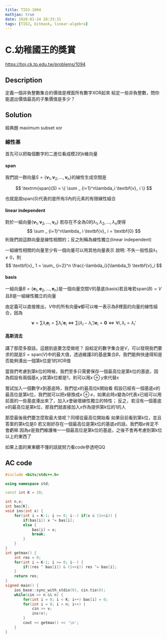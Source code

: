 ```yaml
---
title: TIOJ-1094
mathjax: true
date: 2020-01-24 10:33:31
tags: [TIOJ, bitmask, linear-algebra]
---
```

# C.幼稚國王的獎賞

https://tioj.ck.tp.edu.tw/problems/1094

## Description
定義一個非負整數集合的價值是裡面所有數字XOR起來
給定一些非負整數，問你能選出價值最高的子集價值是多少？

## Solution
經典題 maximum subset xor

### 線性基
首先可以把每個數字的二進位看成模2的$k$維向量

#### span
我們說一群向量$S = \{\textbf{v}_ 1, \textbf{v}_ 2, \dots, \textbf{v}_ n\}$的線性生成空間是

$$
\textrm{span}(S) = \{ \sum _ {i=1}^n\lambda_i \textbf{v}_ i \}
$$

也就是說$\textrm{span}(S)$代表的是所有$S$內的元素的有限線性組合
#### linear independent
對於一組向量$\{\textbf{v}_ 1, \textbf{v}_ 2, \dots, \textbf{v}_ n\}$
若存在不全為$0$的$\lambda_1, \lambda_2, \dots, \lambda_n$使得
$$
\sum _ {i=1}^n\lambda_ i \textbf{v}_ i = \textbf{0}
$$
則我們說這群向量是線性相關的；反之則稱為線性獨立(linear independent)

一組線性相關的向量至少有一個向量可以用其他向量表示
說明: 不失一般性設$\lambda_1 \neq 0$，則
$$
\textbf{v}_ 1 = \sum_ {i=2}^n \frac{-\lambda_i}{\lambda_1} \textbf{v}_i
$$

#### basis
一組向量$B=\{\textbf{e}_ 1, \textbf{e}_ 2, \dots, \textbf{e}_ n\}$是一個向量空間$V$的基底(basis)若且唯若$\textrm{span}(B) = V$且$B$是一組線性獨立的向量

由定義可以直接推出，$V$中的所有向量$\textbf{v}$都可以唯一表示為$B$裡面的向量的線性組合，因為

$$
\textbf{v} = \sum \lambda_i \textbf{e}_ i = \sum \lambda_i' \textbf{e}_ i \Leftrightarrow \sum (\lambda_i - \lambda_i') \textbf{e}_ i = \textbf{0} \Leftrightarrow \forall i, \lambda_i = \lambda_i'
$$

#### 高斯消去
講了那麼多廢話，這題到底要怎麼做呢？
設給定的數字集合是$V$，可以發現我們要求的就是$S = \textrm{span}(V)$中的最大值，透過維護$S$的基底集合$B$，我們能夠快速得知是否能夠湊出一個第k位是1的XOR值

當我們考慮到第k位的時候，我們至多只需要保存一個最高位是第k位的基底，因為假設有兩個基$x,y$其第k位都是1，則可以用$x \oplus y$來代替$x$

嘗試加入一個數字$x$到基底時，我們從$x$的最高位k開始看
假設已經有一個基底$e$的最高位是第k位，我們就可以把$x$替換成$x \oplus e$，如果此時$x$變為0代表$x$已經可以用前面的一些基底湊出來了，加入$x$會破壞線性獨立的特性；
反之，若沒有一個基底$e$的最高位是第k位，那我們就直接加入$x$作為提供第k位的1的人

那麼最後我們要怎麼取最大值呢？同樣從最高位開始看
如果目前看到第k位，並且答案的第k位是0
若又剛好存在一個最高位是第k位的基底$e$的話，我們取$e$肯定不會虧嘛
因為$e$是我們維護唯一一個最高位是第k位的基底，之後不會再考慮到第k位以上的東西了

如果上面的東東聽不懂的話就努力看code參透吧QQ


## AC code

``` cpp
#include <bits/stdc++.h>

using namespace std;

const int K = 20;

int n,v;
int bas[K];
void ins(int x) {
    for(int i = K-1; i >= 0; i--) if(x & (1<<i)) {
        if(bas[i]) x ^= bas[i];
        else {
            bas[i] = x;
            break;
        }
    }
}
int getmax() {
    int res = 0;
    for(int i = K-1; i >= 0; i--) {
        if((res ^ bas[i]) & (1<<i)) res ^= bas[i];
    }
    return res;
}
signed main() {
    ios_base::sync_with_stdio(0), cin.tie(0);
    while(cin >> n && n) {
        for(int i = 0; i < K; i++) bas[i] = 0;
        for(int i = 0; i < n; i++) {
            cin >> v;
            ins(v);
        }
        cout << getmax() << '\n';
    }
}
```
